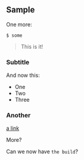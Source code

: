 ## Sample

One more:

```
$ some 
```

> This is it!

### Subtitle

And now this:

- One
- Two
- Three


### Another

[a link](https://aws.com)

More?


Can we now have `the build`?
